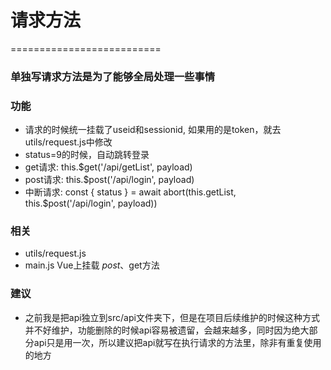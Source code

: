 # 请求方法
==========================
### 单独写请求方法是为了能够全局处理一些事情

### 功能
- 请求的时候统一挂载了useid和sessionid, 如果用的是token，就去utils/request.js中修改
- status=9的时候，自动跳转登录
- get请求: this.$get('/api/getList', payload)
- post请求: this.$post('/api/login', payload)
- 中断请求: const { status } = await abort(this.getList, this.$post('/api/login', payload))

### 相关
- utils/request.js
- main.js Vue上挂载 $post、$get方法

### 建议
- 之前我是把api独立到src/api文件夹下，但是在项目后续维护的时候这种方式并不好维护，功能删除的时候api容易被遗留，会越来越多，同时因为绝大部分api只是用一次，所以建议把api就写在执行请求的方法里，除非有重复使用的地方
